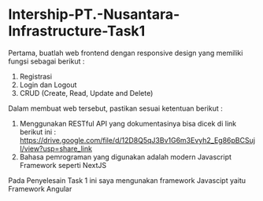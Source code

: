 # Intership-PT.-Nusantara-Infrastructure-Task1
Pertama, buatlah web frontend dengan responsive design yang memiliki fungsi sebagai berikut :
1. Registrasi
2. Login dan Logout
3. CRUD (Create, Read, Update and Delete)

Dalam membuat web tersebut, pastikan sesuai ketentuan berikut :
1. Menggunakan RESTful API yang dokumentasinya bisa dicek di link berikut ini : https://drive.google.com/file/d/12D8Q5qJ3Bv1G6m3Evyh2_Eg86pBCSujI/view?usp=share_link
2. Bahasa pemrograman yang digunakan adalah modern Javascript Framework seperti NextJS

Pada Penyelesain Task 1 ini saya mengunakan framework Javascipt yaitu Framework Angular 
